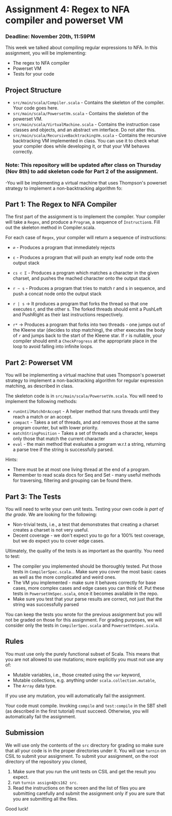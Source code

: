 # Assignment 4: Regex to NFA compiler and powerset VM

### Deadline: November 20th, 11:59PM

This week we talked about compiling regular expressions to NFA.
In this assignment, you will be implementing:

  - The regex to NFA compiler
  - Powerset VM
  - Tests for your code

## Project Structure

 - `src/main/scala/Compiler.scala` - Contains the skeleton of the compiler. Your code goes here.
 - `src/main/scala/PowersetVm.scala` - Contains the skeleton of the powerset VM.
 - `src/main/scala/VirtualMachine.scala` - Contains the instruction case classes and objects, and an abstract vm interface. Do not alter this.
 - `src/main/scala/RecursiveBacktrackingVm.scala` - Contains the recursive backtracking VM implemented in class. You can use it to check what your compiler does while developing it, or that your VM behaves correctly.

### Note: This repository will be updated after class on Thursday (Nov 8th) to add skeleton code for Part 2 of the assignment.
-You will be implementing a virtual machine that uses Thompson's powerset strategy to implement a non-backtracking algorithm fo:
## Part 1: The Regex to NFA Compiler

The first part of the assignment is to implement the compiler. Your compiler will take a `Regex`, and produce a `Program`, a sequence of `Instruction`s. Fill out the skeleton method in Compiler.scala.

For each case of `Regex`, your compiler will return a sequence of instructions:

 - `∅` - Produces a program that immediately rejects

 - `ε` - Produces a program that will push an empty leaf node onto the output stack

 - `cs ⊂ Σ` - Produces a program which matches a character in the given charset, and pushes the mached character onto the output stack

 - `r ~ s` - Produces a program that tries to match r and s in sequence, and push a concat node onto the output stack

 - `r | s` -> It produces a program that forks the thread so that one executes r, and the other s. The forked threads should emit a PushLeft and PushRight as their last instructions respectively.

 - `r*` -> Produces a program that forks into two threads - one jumps out of the Kleene star (decides to stop matching), the other executes the body of `r` and jumps back to the start of the Kleene star. If `r` is nullable, your compiler should emit a `CheckProgress` at the appropriate place in the loop to avoid falling into infinite loops.

## Part 2: Powerset VM

You will be implementing a virtual machine that uses Thompson's powerset strategy to implement a non-backtracking algorithm for regular expression matching, as described in class.

The skeleton code is in `src/main/scala/PowersetVm.scala`. You will need to implement the following methods:
 - `runUntilMatchOrAccept` - A helper method that runs threads until they reach a match or an accept.
 - `compact` - Takes a set of threads, and and removes those at the same program counter, but with lower priority.
 - `matchStringPosition` - Takes a set of threads and a character, keeps only those that match the current character
 - `eval` - the main method that evaluates a program w.r.t a string, returning a parse tree if the string is successfully parsed.

Hints:
 - There must be at most one living thread at the end of a program.
 - Remember to read scala docs for Seq and Set - many useful methods for traversing, filtering and grouping can be found there.

## Part 3: The Tests

You will need to write your own unit tests. Testing your own code *is
part of the grade*. We are looking for the following:
  - Non-trivial tests, i.e., a test that demonstrates that creating a
    charset creates a charset is not very useful.
  - Decent coverage - we don't expect you to go for a 100% test
    coverage, but we do expect you to cover edge cases.

Ultimately, the quality of the tests is as important as the quantity. You
need to test:
 - The compiler you implemented should be thoroughly tested. Put those tests in `CompilerSpec.scala.`. Make sure you cover the most basic cases as well as the more complicated and weird ones. 
 - The VM you implemented - make sure it behaves correctly for base cases, more complex cases and edge cases you can think of. Put these tests in `PowersetVmSpec.scala`, once it becomes available in the repo.
 - Make sure you test that your parse results are correct, not just that the string was successfully parsed

You can keep the tests you wrote for the previous assignment but you
will not be graded on those for this assignment. For grading purposes,
we will consider only the tests in `CompilerSpec.scala` and
`PowersetVmSpec.scala`.

## Rules

You must use only the purely functional subset of Scala. This means
that you are not allowed to use mutations; more explicitly you must
not use any of:
  - Mutable variables, i.e., those created using the `var` keyword,
  - Mutable collections, e.g. anything under
    `scala.collection.mutable`,
  - The `Array` data type.

If you use any mutation, you will automatically fail the assignment.

Your code must compile. Invoking `compile` and `test:compile` in the
SBT shell (as described in the first tutorial) must
succeed. Otherwise, you will automatically fail the assignment.

## Submission

We will use only the contents of the `src` directory for grading so
make sure that all your code is in the proper directories under it.
You will use `turnin` on CSIL to submit your assignment.  To submit
your assignment, on the root directory of the repository you cloned,

  1. Make sure that you run the unit tests on CSIL and get the result
       you expect.
  2. run `turnin assign4@cs162 src`.
  3. Read the instructions on the screen and the list of files you are
       submitting carefully and submit the assignment only if you are
       sure that you are submitting all the files.

Good luck!
